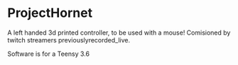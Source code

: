 # ProjectHornet
A left handed 3d printed controller, to be used with a mouse! Comisioned by twitch streamers previouslyrecorded_live.

Software is for a Teensy 3.6
